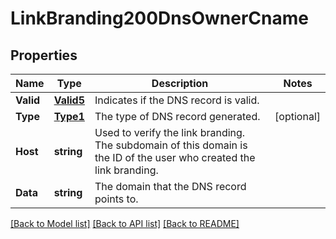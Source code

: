 # LinkBranding200DnsOwnerCname

## Properties

Name | Type | Description | Notes
------------ | ------------- | ------------- | -------------
**Valid** | [**Valid5**](Valid5.md) | Indicates if the DNS record is valid. |
**Type** | [**Type1**](Type1.md) | The type of DNS record generated. |[optional] 
**Host** | **string** | Used to verify the link branding. The subdomain of this domain is the ID of the user who created the link branding. |
**Data** | **string** | The domain that the DNS record points to. |

[[Back to Model list]](../README.md#documentation-for-models) [[Back to API list]](../README.md#documentation-for-api-endpoints) [[Back to README]](../README.md)


